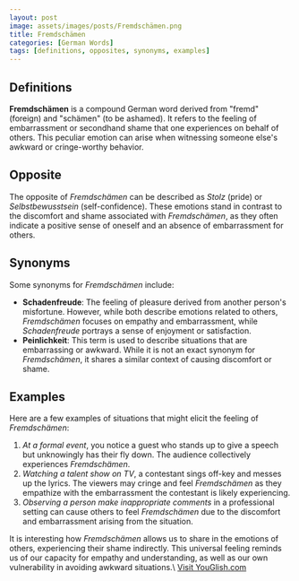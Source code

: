 ```yaml
---
layout: post
image: assets/images/posts/Fremdschämen.png
title: Fremdschämen
categories: [German Words]
tags: [definitions, opposites, synonyms, examples]
---
```


## Definitions
**Fremdschämen** is a compound German word derived from "fremd" (foreign) and "schämen" (to be ashamed). It refers to the feeling of embarrassment or secondhand shame that one experiences on behalf of others. This peculiar emotion can arise when witnessing someone else's awkward or cringe-worthy behavior.

## Opposite
The opposite of *Fremdschämen* can be described as *Stolz* (pride) or *Selbstbewusstsein* (self-confidence). These emotions stand in contrast to the discomfort and shame associated with *Fremdschämen*, as they often indicate a positive sense of oneself and an absence of embarrassment for others.

## Synonyms
Some synonyms for *Fremdschämen* include:
- **Schadenfreude**: The feeling of pleasure derived from another person's misfortune. However, while both describe emotions related to others, *Fremdschämen* focuses on empathy and embarrassment, while *Schadenfreude* portrays a sense of enjoyment or satisfaction.
- **Peinlichkeit**: This term is used to describe situations that are embarrassing or awkward. While it is not an exact synonym for *Fremdschämen*, it shares a similar context of causing discomfort or shame.

## Examples
Here are a few examples of situations that might elicit the feeling of *Fremdschämen*:

1. *At a formal event*, you notice a guest who stands up to give a speech but unknowingly has their fly down. The audience collectively experiences *Fremdschämen*.
2. *Watching a talent show on TV*, a contestant sings off-key and messes up the lyrics. The viewers may cringe and feel *Fremdschämen* as they empathize with the embarrassment the contestant is likely experiencing.
3. *Observing a person make inappropriate comments* in a professional setting can cause others to feel *Fremdschämen* due to the discomfort and embarrassment arising from the situation.

It is interesting how *Fremdschämen* allows us to share in the emotions of others, experiencing their shame indirectly. This universal feeling reminds us of our capacity for empathy and understanding, as well as our own vulnerability in avoiding awkward situations.\ <a id="yg-widget-0" class="youglish-widget" data-query="Fremdschämen" data-lang="german" data-components="8412" data-auto-start="0" data-bkg-color="theme_light" data-title="How%20to%20pronounce%20Fremdschämen%20in%20German"  rel="nofollow" href="https://youglish.com">Visit YouGlish.com</a><script async src="https://youglish.com/public/emb/widget.js" charset="utf-8"></script>